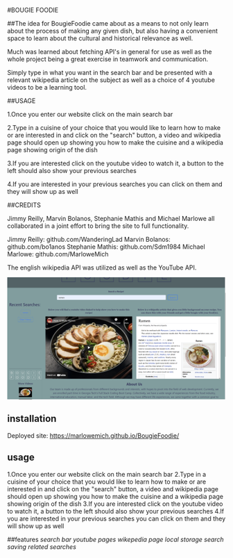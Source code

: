 #BOUGIE FOODIE

##The idea for BougieFoodie came about as a means to not only learn about the process 
of making any given dish, but also having a convenient space to learn about the cultural and
historical relevance as well.

Much was learned about fetching API's in general for use as well as the whole project
being a great exercise in teamwork and communication.

Simply type in what you want in the search bar and be presented with a relevant
wikipedia article on the subject as well as a choice of 4 youtube videos to be a 
learning tool.


##USAGE

1.Once you enter our website click on the main search bar 

2.Type in a cuisine of your choice that you would like to learn how to make or are interested in and click on the "search" button, a video and wikipedia page should open up showing you how to make the cuisine and a wikipedia page showing origin of the dish 

3.If you are interested click on the youtube video to watch it, a button to the left should also show your previous searches 

4.If you are interested in your previous searches you can click on them and they will show up as well




##CREDITS

Jimmy Reilly, Marvin Bolanos, Stephanie Mathis and Michael Marlowe all collaborated 
in a joint effort to bring the site to full functionality.

Jimmy Reilly: github.com/WanderingLad
Marvin Bolanos: github.com/bo1anos
Stephanie Mathis: github.com/Sdm1984
Michael Marlowe: github.com/MarloweMich

The english wikipedia API was utilized as well as the YouTube API.

![](2022-02-14-18-26-19.png)

## installation
Deployed site: https://marlowemich.github.io/BougieFoodie/
## usage
1.Once you enter our website click on the main search bar
2.Type in a cuisine of your choice that you would like to learn how to make or are interested in and click on the "search" button,
a video and wikipedia page should open up showing you how to make the cuisine and a wikipedia page showing origin of the dish
3.If you are interested click on the youtube video to watch it, a button to the left should also show your previous searches
4.If you are interested in your previous searches you can click on them and they will show up as well

##features
*search bar*
*youtube pages*
*wikepedia page*
*local storage search saving*
*related searches*
